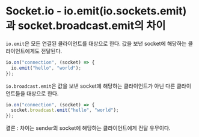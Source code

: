# Socket.io - io.emit(io.sockets.emit)과 socket.broadcast.emit의 차이

`io.emit`은 모든 연결된 클라이언트를 대상으로 한다.
값을 보낸 socket에 해당하는 클라이언트에게도 전달된다.

```js
io.on("connection", (socket) => {
  io.emit("hello", "world");
});
```

`io.broadcast.emit`은 값을 보낸 socket에 해당하는 클라이언트가 아닌 다른 클라이언트들을 대상으로 한다.

```js
io.on("connection", (socket) => {
  socket.broadcast.emit("hello", "world");
});
```

결론 : 차이는 sender의 socket에 해당하는 클라이언트에게 전달 유무이다.
